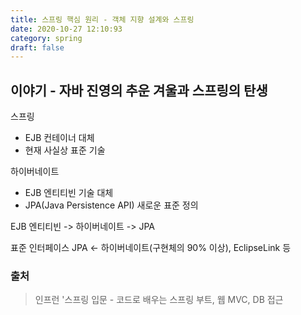 ```yaml
---
title: 스프링 핵심 원리 - 객체 지향 설계와 스프링
date: 2020-10-27 12:10:93
category: spring
draft: false
---
```


## 이야기 - 자바 진영의 추운 겨울과 스프링의 탄생

스프링
- EJB 컨테이너 대체
- 현재 사실상 표준 기술

하이버네이트
- EJB 엔티티빈 기술 대체
- JPA(Java Persistence API) 새로운 표준 정의

EJB 엔티티빈 -> 하이버네이트 -> JPA

표준 인터페이스 JPA <- 하이버네이트(구현체의 90% 이상), EclipseLink 등



### 출처

> 인프런 '스프링 입문 - 코드로 배우는 스프링 부트, 웹 MVC, DB 접근 